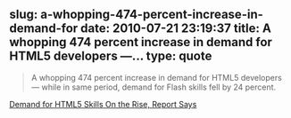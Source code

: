 slug: a-whopping-474-percent-increase-in-demand-for
date: 2010-07-21 23:19:37
title: A whopping 474 percent increase in demand for HTML5 developers —...
type: quote
---

> A whopping 474 percent increase in demand for HTML5 developers — while in same period, demand for Flash skills fell by 24 percent.

[Demand for HTML5 Skills On the Rise, Report Says](http://webworkerdaily.com/2010/07/21/demand-for-html5-skills-on-the-rise-report-says/)
